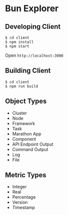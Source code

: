 Bun Explorer
============

Developing Client
-----------------

```
$ cd client
$ npm install 
$ npm start
```

Open `http://localhost:3000`

Building Client
---------------

```
$ cd client
$ npm run build 
```


Object Types
------------

- Cluster
- Node
- Framework
- Task
- Marathon App
- Component
- API Endpoint Output
- Command Output
- Log
- File

Metric Types
------------

- Integer
- Real
- Percentage
- Version
- Timestamp

